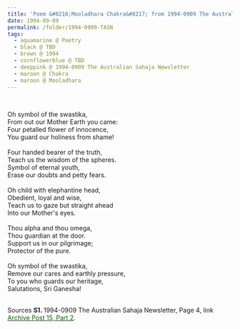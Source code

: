 ```yaml
---
title: 'Poem &#8216;Mooladhara Chakra&#8217; from 1994-0909 The Australian Sahaja Newsletter, Page 4'
date: 1994-09-09
permalink: /folder/1994-0909-TASN
tags:
  - aquamarine @ Poetry
  - black @ TBD
  - brown @ 1994
  - cornflowerblue @ TBD
  - deeppink @ 1994-0909 The Australian Sahaja Newsletter
  - maroon @ Chakra
  - maroon @ Mooladhara
---
```

  
<br>

<p>
Oh symbol of the swastika,<br>
From out our Mother Earth you came:<br>
Four petalled flower of innocence,<br>
You guard our holiness from shame!<br>
<br>
Four handed bearer of the truth,<br>
Teach us the wisdom of the spheres.<br>
Symbol of eternal youth,<br>
Erase our doubts and petty fears.<br>
<br>
Oh child with elephantine head,<br>
Obedient, loyal and wise,<br>
Teach us to gaze but straight ahead<br>
Into our Mother's eyes.<br>
<br>
Thou alpha and thou omega,<br>
Thou guardian at the door.<br>
Support us in our pilgrimage;<br>
Protector of the pure.<br>
<br>
Oh symbol of the swastika,<br>
Remove our cares and earthly pressure,<br>
To you who guards our heritage,<br>
Salutations, Sri Ganesha!<br>
</p>

<br>

<wave-list>
<list-title color="DarkSeaGreen" width="40">Sources</list-title>
  <list-item color="BlanchedAlmond"  width="280"><b>S1. </b> 1994-0909 The Australian Sahaja Newsletter, Page 4, link <a href="https://seven-teams.github.io/archives/2023/1007"><font color="DarkGreen">Archive Post 15, Part 2</font></a>.</list-item>
</wave-list>